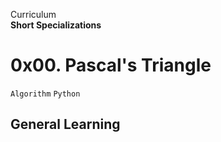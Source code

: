 Curriculum <br>
**Short Specializations** <br>

# 0x00. Pascal's Triangle

```Algorithm``` ```Python```



## General Learning
